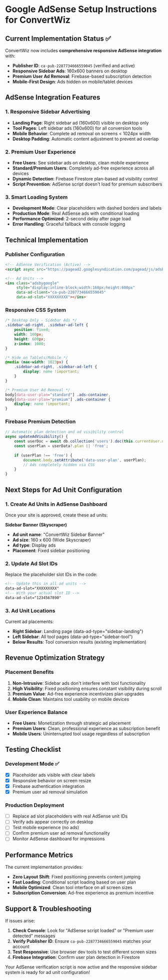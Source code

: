 # Google AdSense Setup Instructions for ConvertWiz

## Current Implementation Status ✅

ConvertWiz now includes **comprehensive responsive AdSense integration** with:
- **Publisher ID**: `ca-pub-2287734666559045` (verified and active)
- **Responsive Sidebar Ads**: 160x600 banners on desktop
- **Premium User Ad Removal**: Firebase-based subscription detection
- **Mobile-First Design**: Ads hidden on mobile/tablet devices

## AdSense Integration Features

### 1. Responsive Sidebar Advertising
- **Landing Page**: Right sidebar ad (160x600) visible on desktop only
- **Tool Pages**: Left sidebar ads (160x600) for all conversion tools
- **Mobile Behavior**: Complete ad removal on screens < 1024px width
- **Desktop Padding**: Automatic content adjustment to prevent ad overlap

### 2. Premium User Experience
- **Free Users**: See sidebar ads on desktop, clean mobile experience
- **Standard/Premium Users**: Completely ad-free experience across all devices
- **Dynamic Detection**: Firebase Firestore plan-based ad visibility control
- **Script Prevention**: AdSense script doesn't load for premium subscribers

### 3. Smart Loading System
- **Development Mode**: Clear placeholders with dashed borders and labels
- **Production Mode**: Real AdSense ads with conditional loading
- **Performance Optimized**: 2-second delay after page load
- **Error Handling**: Graceful fallback with console logging

## Technical Implementation

### Publisher Configuration
```html
<!-- AdSense Verification (Active) -->
<script async src="https://pagead2.googlesyndication.com/pagead/js/adsbygoogle.js?client=ca-pub-2287734666559045" crossorigin="anonymous"></script>

<!-- Ad Units -->
<ins class="adsbygoogle"
     style="display:inline-block;width:160px;height:600px"
     data-ad-client="ca-pub-2287734666559045"
     data-ad-slot="XXXXXXXXX"></ins>
```

### Responsive CSS System
```css
/* Desktop Only - Sidebar Ads */
.sidebar-ad-right, .sidebar-ad-left {
    position: fixed;
    width: 160px;
    height: 600px;
    z-index: 1000;
}

/* Hide on Tablets/Mobile */
@media (max-width: 1023px) {
    .sidebar-ad-right, .sidebar-ad-left {
        display: none !important;
    }
}

/* Premium User Ad Removal */
body[data-user-plan="standard"] .ads-container,
body[data-user-plan="premium"] .ads-container {
    display: none !important;
}
```

### Firebase Premium Detection
```javascript
// Automatic plan detection and ad visibility control
async updateAdVisibility() {
    const userDoc = await db.collection('users').doc(this.currentUser.uid).get();
    const userPlan = userData?.plan || 'free';
    
    if (userPlan !== 'free') {
        document.body.setAttribute('data-user-plan', userPlan);
        // Ads completely hidden via CSS
    }
}
```

## Next Steps for Ad Unit Configuration

### 1. Create Ad Units in AdSense Dashboard
Once your site is approved, create these ad units:

**Sidebar Banner (Skyscraper)**
- **Ad unit name**: "ConvertWiz Sidebar Banner"
- **Ad size**: 160 x 600 (Wide Skyscraper)
- **Ad type**: Display ads
- **Placement**: Fixed sidebar positioning

### 2. Update Ad Slot IDs
Replace the placeholder slot IDs in the code:
```html
<!-- Update this in all ad units -->
data-ad-slot="XXXXXXXXX"
<!-- With your actual slot ID -->
data-ad-slot="1234567890"
```

### 3. Ad Unit Locations
Current ad placements:
- **Right Sidebar**: Landing page (data-ad-type="sidebar-landing")
- **Left Sidebar**: All tool pages (data-ad-type="sidebar-tool")
- **Below Results**: Tool conversion results (existing implementation)

## Revenue Optimization Strategy

### Placement Benefits
1. **Non-Intrusive**: Sidebar ads don't interfere with tool functionality
2. **High Visibility**: Fixed positioning ensures constant visibility during scroll
3. **Premium Value**: Ad-free experience incentivizes plan upgrades
4. **Mobile Clean**: Maintains tool usability on mobile devices

### User Experience Balance
- **Free Users**: Monetization through strategic ad placement
- **Premium Users**: Clean, professional experience as subscription benefit
- **Mobile Users**: Uninterrupted tool usage regardless of subscription

## Testing Checklist

### Development Mode ✅
- [x] Placeholder ads visible with clear labels
- [x] Responsive behavior on screen resize
- [x] Firebase authentication integration
- [x] Premium user ad removal simulation

### Production Deployment
- [ ] Replace ad slot placeholders with real AdSense unit IDs
- [ ] Verify ads appear correctly on desktop
- [ ] Test mobile experience (no ads)
- [ ] Confirm premium user ad removal functionality
- [ ] Monitor AdSense dashboard for impressions

## Performance Metrics

The current implementation provides:
- **Zero Layout Shift**: Fixed positioning prevents content jumping
- **Fast Loading**: Conditional script loading based on user plan
- **Mobile Optimized**: Clean tool interface on all screen sizes
- **Subscription Conversion**: Ad-free experience as premium incentive

## Support & Troubleshooting

If issues arise:
1. **Check Console**: Look for "AdSense script loaded" or "Premium user detected" messages
2. **Verify Publisher ID**: Ensure `ca-pub-2287734666559045` matches your account
3. **Test Responsive**: Use browser dev tools to test different screen sizes
4. **Firebase Integration**: Confirm user plan detection in Firestore

Your AdSense verification script is now active and the responsive sidebar system is ready for ad unit configuration!